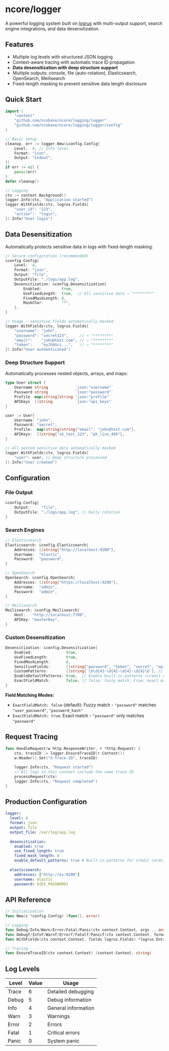 # ncore/logger

A powerful logging system built on [logrus](https://github.com/sirupsen/logrus) with multi-output support, search engine integrations, and data desensitization.

## Features

- Multiple log levels with structured JSON logging
- Context-aware tracing with automatic trace ID propagation
- **Data desensitization with deep structure support**
- Multiple outputs: console, file (auto-rotation), Elasticsearch, OpenSearch, Meilisearch
- Fixed-length masking to prevent sensitive data length disclosure

## Quick Start

```go
import (
    "context"
    "github.com/ncobase/ncore/logging/logger"
    "github.com/ncobase/ncore/logging/logger/config"
)

// Basic setup
cleanup, err := logger.New(&config.Config{
    Level:  4, // Info level
    Format: "json",
    Output: "stdout",
})
if err != nil {
    panic(err)
}
defer cleanup()

// Logging
ctx := context.Background()
logger.Info(ctx, "Application started")
logger.WithFields(ctx, logrus.Fields{
    "user_id": "123",
    "action":  "login",
}).Info("User login")
```

## Data Desensitization

Automatically protects sensitive data in logs with fixed-length masking:

```go
// Secure configuration (recommended)
&config.Config{
    Level:  4,
    Format: "json",
    Output: "file",
    OutputFile: "./logs/app.log",
    Desensitization: &config.Desensitization{
        Enabled:         true,
        UseFixedLength:  true,  // All sensitive data → "********"
        FixedMaskLength: 8,
        MaskChar:        "*",
    },
}

// Usage - sensitive fields automatically masked
logger.WithFields(ctx, logrus.Fields{
    "username": "john",
    "password": "secret123",     // → "********"
    "email":    "john@test.com", // → "********"
    "token":    "eyJhbGci...",   // → "********"
}).Info("User authenticated")
```

### Deep Structure Support

Automatically processes nested objects, arrays, and maps:

```go
type User struct {
    Username string            `json:"username"`
    Password string            `json:"password"`
    Profile  map[string]string `json:"profile"`
    APIKeys  []string          `json:"api_keys"`
}

user := User{
    Username: "john",
    Password: "secret",
    Profile:  map[string]string{"email": "john@test.com"},
    APIKeys:  []string{"sk_test_123", "pk_live_456"},
}

// All nested sensitive data automatically masked
logger.WithFields(ctx, logrus.Fields{
    "user": user, // Deep structure processed
}).Info("User created")
```

## Configuration

### File Output

```go
&config.Config{
    Output:     "file",
    OutputFile: "./logs/app.log", // Daily rotation
}
```

### Search Engines

```go
// Elasticsearch
Elasticsearch: &config.Elasticsearch{
    Addresses: []string{"http://localhost:9200"},
    Username:  "elastic",
    Password:  "password",
}

// OpenSearch  
OpenSearch: &config.OpenSearch{
    Addresses: []string{"https://localhost:9200"},
    Username:  "admin",
    Password:  "admin",
}

// Meilisearch
Meilisearch: &config.Meilisearch{
    Host:   "http://localhost:7700",
    APIKey: "masterKey",
}
```

### Custom Desensitization

```go
Desensitization: &config.Desensitization{
    Enabled:               true,
    UseFixedLength:        true,
    FixedMaskLength:       8,
    SensitiveFields:       []string{"password", "token", "secret", "api_key"},
    CustomPatterns:        []string{`\b\d{4}-\d{4}-\d{4}-\d{4}\b`}, // Credit cards
    EnableDefaultPatterns: true,  // Enable built-in patterns (credit cards, emails, etc.)
    ExactFieldMatch:       false, // false: fuzzy match, true: exact match
}
```

**Field Matching Modes:**

- `ExactFieldMatch: false` (default): Fuzzy match - `"password"` matches `"user_password"`, `"password_hash"`
- `ExactFieldMatch: true`: Exact match - `"password"` only matches `"password"`

## Request Tracing

```go
func HandleRequest(w http.ResponseWriter, r *http.Request) {
    ctx, traceID := logger.EnsureTraceID(r.Context())
    w.Header().Set("X-Trace-ID", traceID)
    
    logger.Info(ctx, "Request started")
    // All logs in this context include the same trace ID
    processRequest(ctx)
    logger.Info(ctx, "Request completed")
}
```

## Production Configuration

```yaml
logger:
  level: 4
  format: json
  output: file
  output_file: /var/log/app.log
  
  desensitization:
    enabled: true
    use_fixed_length: true
    fixed_mask_length: 8
    enable_default_patterns: true # Built-in patterns for credit cards, emails, etc.
    
  elasticsearch:
    addresses: ["http://es:9200"]
    username: elastic
    password: ${ES_PASSWORD}
```

## API Reference

```go
// Initialization
func New(c *config.Config) (func(), error)

// Logging
func Debug/Info/Warn/Error/Fatal/Panic(ctx context.Context, args ...any)
func Debugf/Infof/Warnf/Errorf/Fatalf/Panicf(ctx context.Context, format string, args ...any)
func WithFields(ctx context.Context, fields logrus.Fields) *logrus.Entry

// Tracing
func EnsureTraceID(ctx context.Context) (context.Context, string)
```

## Log Levels

| Level | Value | Usage |
|-------|-------|-------|
| Trace | 6 | Detailed debugging |
| Debug | 5 | Debug information |
| Info  | 4 | General information |
| Warn  | 3 | Warnings |
| Error | 2 | Errors |
| Fatal | 1 | Critical errors |
| Panic | 0 | System panic |
